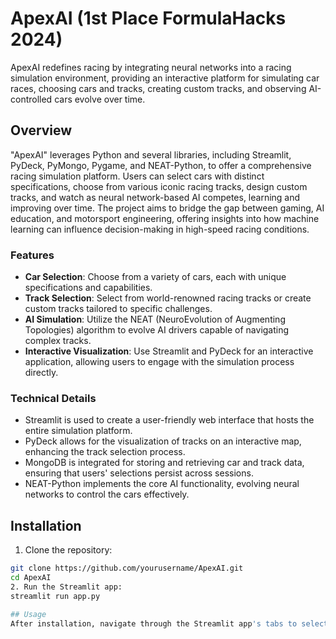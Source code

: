 # ApexAI (1st Place FormulaHacks 2024)

ApexAI redefines racing by integrating neural networks into a racing simulation environment, providing an interactive platform for simulating car races, choosing cars and tracks, creating custom tracks, and observing AI-controlled cars evolve over time.

## Overview

"ApexAI" leverages Python and several libraries, including Streamlit, PyDeck, PyMongo, Pygame, and NEAT-Python, to offer a comprehensive racing simulation platform. Users can select cars with distinct specifications, choose from various iconic racing tracks, design custom tracks, and watch as neural network-based AI competes, learning and improving over time. The project aims to bridge the gap between gaming, AI education, and motorsport engineering, offering insights into how machine learning can influence decision-making in high-speed racing conditions.

### Features
- **Car Selection**: Choose from a variety of cars, each with unique specifications and capabilities.
- **Track Selection**: Select from world-renowned racing tracks or create custom tracks tailored to specific challenges.
- **AI Simulation**: Utilize the NEAT (NeuroEvolution of Augmenting Topologies) algorithm to evolve AI drivers capable of navigating complex tracks.
- **Interactive Visualization**: Use Streamlit and PyDeck for an interactive application, allowing users to engage with the simulation process directly.
  
### Technical Details
- Streamlit is used to create a user-friendly web interface that hosts the entire simulation platform.
- PyDeck allows for the visualization of tracks on an interactive map, enhancing the track selection process.
- MongoDB is integrated for storing and retrieving car and track data, ensuring that users' selections persist across sessions.
- NEAT-Python implements the core AI functionality, evolving neural networks to control the cars effectively.

## Installation

1. Clone the repository:
```bash
git clone https://github.com/yourusername/ApexAI.git
cd ApexAI
2. Run the Streamlit app:
streamlit run app.py

## Usage
After installation, navigate through the Streamlit app's tabs to select cars, choose or create tracks, and start the simulation. The "Run Simulation" tab initiates the NEAT-based AI training process, where users can observe AI performance across generations.

